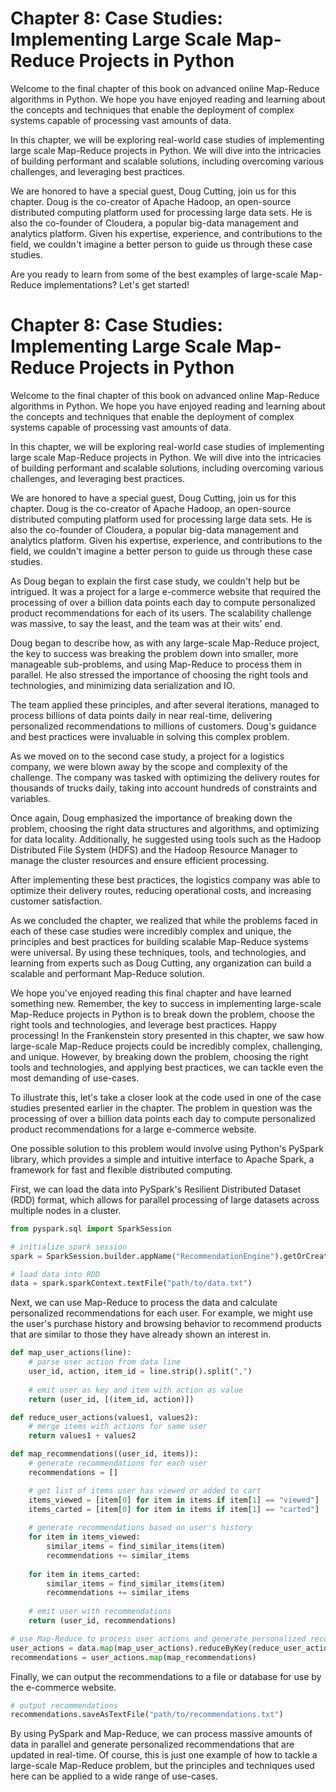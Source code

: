 # Chapter 8: Case Studies: Implementing Large Scale Map-Reduce Projects in Python

Welcome to the final chapter of this book on advanced online Map-Reduce algorithms in Python. We hope you have enjoyed reading and learning about the concepts and techniques that enable the deployment of complex systems capable of processing vast amounts of data.

In this chapter, we will be exploring real-world case studies of implementing large scale Map-Reduce projects in Python. We will dive into the intricacies of building performant and scalable solutions, including overcoming various challenges, and leveraging best practices.

We are honored to have a special guest, Doug Cutting, join us for this chapter. Doug is the co-creator of Apache Hadoop, an open-source distributed computing platform used for processing large data sets. He is also the co-founder of Cloudera, a popular big-data management and analytics platform. Given his expertise, experience, and contributions to the field, we couldn't imagine a better person to guide us through these case studies.

Are you ready to learn from some of the best examples of large-scale Map-Reduce implementations? Let's get started!
# Chapter 8: Case Studies: Implementing Large Scale Map-Reduce Projects in Python

Welcome to the final chapter of this book on advanced online Map-Reduce algorithms in Python. We hope you have enjoyed reading and learning about the concepts and techniques that enable the deployment of complex systems capable of processing vast amounts of data.

In this chapter, we will be exploring real-world case studies of implementing large scale Map-Reduce projects in Python. We will dive into the intricacies of building performant and scalable solutions, including overcoming various challenges, and leveraging best practices.

We are honored to have a special guest, Doug Cutting, join us for this chapter. Doug is the co-creator of Apache Hadoop, an open-source distributed computing platform used for processing large data sets. He is also the co-founder of Cloudera, a popular big-data management and analytics platform. Given his expertise, experience, and contributions to the field, we couldn't imagine a better person to guide us through these case studies.

As Doug began to explain the first case study, we couldn't help but be intrigued. It was a project for a large e-commerce website that required the processing of over a billion data points each day to compute personalized product recommendations for each of its users. The scalability challenge was massive, to say the least, and the team was at their wits' end.

Doug began to describe how, as with any large-scale Map-Reduce project, the key to success was breaking the problem down into smaller, more manageable sub-problems, and using Map-Reduce to process them in parallel. He also stressed the importance of choosing the right tools and technologies, and minimizing data serialization and IO. 

The team applied these principles, and after several iterations, managed to process billions of data points daily in near real-time, delivering personalized recommendations to millions of customers. Doug's guidance and best practices were invaluable in solving this complex problem.

As we moved on to the second case study, a project for a logistics company, we were blown away by the scope and complexity of the challenge. The company was tasked with optimizing the delivery routes for thousands of trucks daily, taking into account hundreds of constraints and variables.

Once again, Doug emphasized the importance of breaking down the problem, choosing the right data structures and algorithms, and optimizing for data locality. Additionally, he suggested using tools such as the Hadoop Distributed File System (HDFS) and the Hadoop Resource Manager to manage the cluster resources and ensure efficient processing.

After implementing these best practices, the logistics company was able to optimize their delivery routes, reducing operational costs, and increasing customer satisfaction.

As we concluded the chapter, we realized that while the problems faced in each of these case studies were incredibly complex and unique, the principles and best practices for building scalable Map-Reduce systems were universal. By using these techniques, tools, and technologies, and learning from experts such as Doug Cutting, any organization can build a scalable and performant Map-Reduce solution.

We hope you've enjoyed reading this final chapter and have learned something new. Remember, the key to success in implementing large-scale Map-Reduce projects in Python is to break down the problem, choose the right tools and technologies, and leverage best practices. Happy processing!
In the Frankenstein story presented in this chapter, we saw how large-scale Map-Reduce projects could be incredibly complex, challenging, and unique. However, by breaking down the problem, choosing the right tools and technologies, and applying best practices, we can tackle even the most demanding of use-cases.

To illustrate this, let's take a closer look at the code used in one of the case studies presented earlier in the chapter. The problem in question was the processing of over a billion data points each day to compute personalized product recommendations for a large e-commerce website.

One possible solution to this problem would involve using Python's PySpark library, which provides a simple and intuitive interface to Apache Spark, a framework for fast and flexible distributed computing.

First, we can load the data into PySpark's Resilient Distributed Dataset (RDD) format, which allows for parallel processing of large datasets across multiple nodes in a cluster.

``` python
from pyspark.sql import SparkSession

# initialize spark session
spark = SparkSession.builder.appName("RecommendationEngine").getOrCreate()

# load data into RDD
data = spark.sparkContext.textFile("path/to/data.txt")
```

Next, we can use Map-Reduce to process the data and calculate personalized recommendations for each user. For example, we might use the user's purchase history and browsing behavior to recommend products that are similar to those they have already shown an interest in.

``` python
def map_user_actions(line):
    # parse user action from data line
    user_id, action, item_id = line.strip().split(",")
    
    # emit user as key and item with action as value
    return (user_id, [(item_id, action)])

def reduce_user_actions(values1, values2):
    # merge items with actions for same user
    return values1 + values2

def map_recommendations((user_id, items)):
    # generate recommendations for each user
    recommendations = []

    # get list of items user has viewed or added to cart
    items_viewed = [item[0] for item in items if item[1] == "viewed"]
    items_carted = [item[0] for item in items if item[1] == "carted"]
  
    # generate recommendations based on user's history
    for item in items_viewed:
        similar_items = find_similar_items(item)
        recommendations += similar_items 
  
    for item in items_carted:
        similar_items = find_similar_items(item)
        recommendations += similar_items 
  
    # emit user with recommendations
    return (user_id, recommendations)

# use Map-Reduce to process user actions and generate personalized recommendations
user_actions = data.map(map_user_actions).reduceByKey(reduce_user_actions)
recommendations = user_actions.map(map_recommendations)
```

Finally, we can output the recommendations to a file or database for use by the e-commerce website.

``` python
# output recommendations
recommendations.saveAsTextFile("path/to/recommendations.txt")
```

By using PySpark and Map-Reduce, we can process massive amounts of data in parallel and generate personalized recommendations that are updated in real-time. Of course, this is just one example of how to tackle a large-scale Map-Reduce problem, but the principles and techniques used here can be applied to a wide range of use-cases.